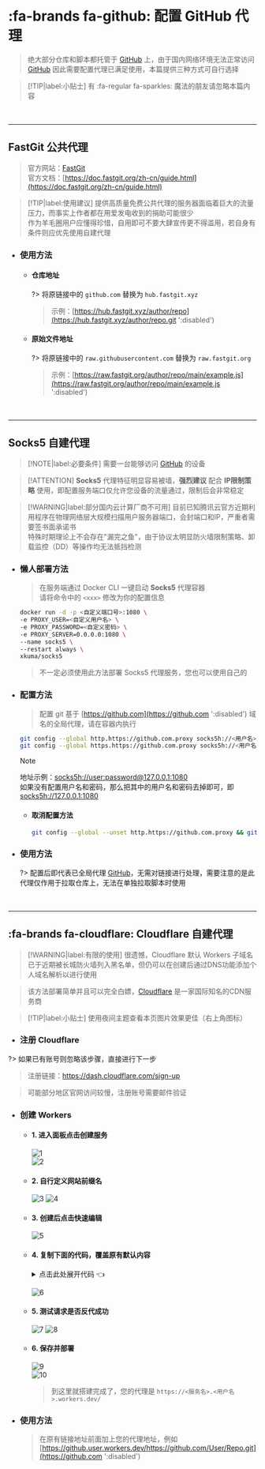# :fa-brands fa-github: 配置 GitHub 代理
> 绝大部分仓库和脚本都托管于 [GitHub](https://github.com) 上，由于国内网络环境无法正常访问 [GitHub](https://github.com ':disabled') 因此需要配置代理已满足使用，本篇提供三种方式可自行选择

> [!TIP|label:小贴士]
> 有 :fa-regular fa-sparkles: 魔法的朋友请忽略本篇内容

ㅤ

***

## FastGit 公共代理
> 官方网站：[FastGit](https://fastgit.org)\
> 官方文档：[https://doc.fastgit.org/zh-cn/guide.html](https://doc.fastgit.org/zh-cn/guide.html)

> [!TIP|label:使用建议]
> 提供高质量免费公共代理的服务器面临着巨大的流量压力，而事实上作者都在用爱发电收到的捐助可能很少\
> 作为羊毛圈用户应懂得珍惜，自用即可不要大肆宣传更不得滥用，若自身有条件则应优先使用自建代理

- ### 使用方法 <!-- {docsify-ignore} -->

    - #### 仓库地址

        ?> 将原链接中的 `github.com` 替换为 `hub.fastgit.xyz`

        > 示例：[https://hub.fastgit.xyz/author/repo](https://hub.fastgit.xyz/author/repo.git ':disabled')

    - #### 原始文件地址

        ?> 将原链接中的 `raw.githubusercontent.com` 替换为 `raw.fastgit.org`

        > 示例：[https://raw.fastgit.org/author/repo/main/example.js](https://raw.fastgit.org/author/repo/main/example.js ':disabled')

ㅤ

***

## Socks5 自建代理

> [!NOTE|label:必要条件]
> 需要一台能够访问 [GitHub](https://github.com) 的设备

> [!ATTENTION]
> **Socks5** 代理特征明显容易被墙，**强烈建议** 配合 **IP限制策略** 使用，即配置服务端口仅允许您设备的流量通过，限制后会非常稳定

> [!WARNING|label:部分国内云计算厂商不可用]
> 目前已知腾讯云官方近期利用程序在物理网络层大规模扫描用户服务器端口，会封端口和IP，严重者需要签书面承诺书\
> 特殊时期理论上不会存在"漏完之鱼"，由于协议太明显防火墙限制策略、卸载监控（DD）等操作均无法抵挡检测

- ### 懒人部署方法 <!-- {docsify-ignore} -->

    > 在服务端通过 Docker CLI 一键启动 **Socks5** 代理容器\
    > 请将命令中的 `<xxx>` 修改为你的配置信息

    ```bash
    docker run -d -p <自定义端口号>:1080 \
    -e PROXY_USER=<自定义用户名> \
    -e PROXY_PASSWORD=<自定义密码> \
    -e PROXY_SERVER=0.0.0.0:1080 \
    --name socks5 \
    --restart always \
    xkuma/socks5
    ```
    > 不一定必须使用此方法部署 Socks5 代理服务，您也可以使用自己的

- ### 配置方法 <!-- {docsify-ignore} -->

    > 配置 git 基于 [https://github.com](https://github.com ':disabled') 域名的全局代理，请在容器内执行

    ```bash
    git config --global http.https://github.com.proxy socks5h://<用户名>:<密码>@<地址>:<端口>
    git config --global https.https://github.com.proxy socks5h://<用户名>:<密码>@<地址>:<端口>
    ```
    > [!NOTE]
    > 地址示例：[socks5h://user:password@127.0.0.1:1080](http://127.0.0.1:1080 ':disabled')\
    > 如果没有配置用户名和密码，那么把其中的用户名和密码去掉即可，即 [socks5h://127.0.0.1:1080](http://127.0.0.1:1080 ':disabled')

    - #### 取消配置方法

        ```bash
        git config --global --unset http.https://github.com.proxy && git config --global --unset https.https://github.com.proxy
        ```

- ### 使用方法 <!-- {docsify-ignore} -->

    ?> 配置后即代表已全局代理 [GitHub](https://github.com ':disabled')，无需对链接进行处理，需要注意的是此代理仅作用于拉取仓库上，无法在单独拉取脚本时使用

ㅤ

***

## :fa-brands fa-cloudflare: Cloudflare 自建代理

> [!WARNING|label:有限的使用]
> 很遗憾，Cloudflare 默认 Workers 子域名已于近期被长城防火墙列入黑名单，但仍可以在创建后通过DNS功能添加个人域名解析以进行使用

> 该方法部署简单并且可以完全白嫖，[Cloudflare](https://www.cloudflare.com/zh-cn) 是一家国际知名的CDN服务商

> [!TIP|label:小贴士]
> 使用夜间主题查看本页图片效果更佳（右上角图标）

- ### 注册 Cloudflare <!-- {docsify-ignore} -->

?> 如果已有账号则忽略该步骤，直接进行下一步

> 注册链接：https://dash.cloudflare.com/sign-up

> 可能部分地区官网访问较慢，注册账号需要邮件验证

- ### 创建 Workers <!-- {docsify-ignore} -->

    - #### 1. 进入面板点击创建服务 <!-- {docsify-ignore} -->

        ![1](../img/proxy/1.png)\
        ![2](../img/proxy/2.png ':size=1050x450')

    - #### 2. 自行定义网站前缀名 <!-- {docsify-ignore} -->

        ![3](../img/proxy/3.jpeg ':size=1050x450')
        ![4](../img/proxy/4.png ':size=1050x150')

    - #### 3. 创建后点击快速编辑 <!-- {docsify-ignore} -->

        ![5](../img/proxy/5.png ':size=1050x450')

    - #### 4. 复制下面的代码，覆盖原有默认内容 <!-- {docsify-ignore} -->

        <div style='color: var(--themeColor);'>
        <details>

        <summary>点击此处展开代码 👈</summary>

        ```javascript
        'use strict'
        
        /**
         * static files (404.html, sw.js, conf.js)
         */
        const ASSET_URL = 'https://github.com/'
        // 前缀，如果自定义路由为example.com/gh/*，将PREFIX改为 '/gh/'，注意，少一个杠都会错！
        const PREFIX = '/'
        const Config = {
            jsdelivr: 0,
            cnpmjs: 0
        }
        
        /** @type {RequestInit} */
        const PREFLIGHT_INIT = {
            status: 204,
            headers: new Headers({
                'access-control-allow-origin': '*',
                'access-control-allow-methods': 'GET,POST,PUT,PATCH,TRACE,DELETE,HEAD,OPTIONS',
                'access-control-max-age': '1728000',
            }),
        }
        
        const exp1 = /^(?:https?:\/\/)?github\.com\/.+?\/.+?\/(?:releases|archive)\/.*$/i
        const exp2 = /^(?:https?:\/\/)?github\.com\/.+?\/.+?\/(?:blob|raw)\/.*$/i
        const exp3 = /^(?:https?:\/\/)?github\.com\/.+?\/.+?\/(?:info|git-).*$/i
        const exp4 = /^(?:https?:\/\/)?raw\.(?:githubusercontent|github)\.com\/.+?\/.+?\/.+?\/.+$/i
        const exp5 = /^(?:https?:\/\/)?gist\.(?:githubusercontent|github)\.com\/.+?\/.+?\/.+$/i
        
        /**
         * @param {any} body
         * @param {number} status
         * @param {Object<string, string>} headers
         */
        function makeRes(body, status = 200, headers = {}) {
            headers['access-control-allow-origin'] = '*'
            return new Response(body, {status, headers})
        }
        
        /**
         * @param {string} urlStr
         */
        function newUrl(urlStr) {
            try {
                return new URL(urlStr)
            } catch (err) {
                return null
            }
        }
        
        addEventListener('fetch', e => {
            const ret = fetchHandler(e)
                .catch(err => makeRes('cfworker error:\n' + err.stack, 502))
            e.respondWith(ret)
        })
        
        function checkUrl(u) {
            for (let i of [exp1, exp2, exp3, exp4, exp5, ]) {
                if (u.search(i) === 0) {
                    return true
                }
            }
            return false
        }
        
        /**
         * @param {FetchEvent} e
         */
        async function fetchHandler(e) {
            const req = e.request
            const urlStr = req.url
            const urlObj = new URL(urlStr)
            let path = urlObj.searchParams.get('q')
            if (path) {
                return Response.redirect('https://' + urlObj.host + PREFIX + path, 301)
            }
            // cfworker 会把路径中的 `//` 合并成 `/`
            path = urlObj.href.substr(urlObj.origin.length + PREFIX.length).replace(/^https?:\/+/, 'https://')
            if (path.search(exp1) === 0 || path.search(exp5) === 0 || !Config.cnpmjs && (path.search(exp3) === 0 || path.search(exp4) === 0)) {
                return httpHandler(req, path)
            } else if (path.search(exp2) === 0) {
                if (Config.jsdelivr) {
                    const newUrl = path.replace('/blob/', '@').replace(/^(?:https?:\/\/)?github\.com/, 'https://cdn.jsdelivr.net/gh')
                    return Response.redirect(newUrl, 302)
                } else {
                    path = path.replace('/blob/', '/raw/')
                    return httpHandler(req, path)
                }
            } else if (path.search(exp3) === 0) {
                const newUrl = path.replace(/^(?:https?:\/\/)?github\.com/, 'https://github.com.cnpmjs.org')
                return Response.redirect(newUrl, 302)
            } else if (path.search(exp4) === 0) {
                const newUrl = path.replace(/(?<=com\/.+?\/.+?)\/(.+?\/)/, '@$1').replace(/^(?:https?:\/\/)?raw\.(?:githubusercontent|github)\.com/, 'https://cdn.jsdelivr.net/gh')
                return Response.redirect(newUrl, 302)
            } else {
                return fetch(ASSET_URL + path)
            }
        }
        
        /**
         * @param {Request} req
         * @param {string} pathname
         */
        function httpHandler(req, pathname) {
            const reqHdrRaw = req.headers
        
            // preflight
            if (req.method === 'OPTIONS' &&
                reqHdrRaw.has('access-control-request-headers')
            ) {
                return new Response(null, PREFLIGHT_INIT)
            }
        
            const reqHdrNew = new Headers(reqHdrRaw)
        
            let urlStr = pathname
            if (urlStr.startsWith('github')) {
                urlStr = 'https://' + urlStr
            }
            const urlObj = newUrl(urlStr)
        
            /** @type {RequestInit} */
            const reqInit = {
                method: req.method,
                headers: reqHdrNew,
                redirect: 'manual',
                body: req.body
            }
            return proxy(urlObj, reqInit)
        }
        
        /**
         *
         * @param {URL} urlObj
         * @param {RequestInit} reqInit
         */
        async function proxy(urlObj, reqInit) {
            const res = await fetch(urlObj.href, reqInit)
            const resHdrOld = res.headers
            const resHdrNew = new Headers(resHdrOld)
        
            const status = res.status
        
            if (resHdrNew.has('location')) {
                let _location = resHdrNew.get('location')
                if (checkUrl(_location))
                    resHdrNew.set('location', PREFIX + _location)
                else {
                    reqInit.redirect = 'follow'
                    return proxy(newUrl(_location), reqInit)
                }
            }
            resHdrNew.set('access-control-expose-headers', '*')
            resHdrNew.set('access-control-allow-origin', '*')
        
            resHdrNew.delete('content-security-policy')
            resHdrNew.delete('content-security-policy-report-only')
            resHdrNew.delete('clear-site-data')
        
            return new Response(res.body, {
                status,
                headers: resHdrNew,
            })
        }
        ```

        </details>
        </div>

        ![6](../img/proxy/6.png ':size=1050x450')

    - #### 5. 测试请求是否反代成功 <!-- {docsify-ignore} -->

        ![7](../img/proxy/7.png ':size=1050x450')
        ![8](../img/proxy/8.png ':size=1050x450')

    - #### 6. 保存并部署 <!-- {docsify-ignore} -->

        ![9](../img/proxy/9.png)\
        ![10](../img/proxy/10.png)

        > 到这里就搭建完成了，您的代理是 `https://<服务名>.<用户名>.workers.dev/`

- ### 使用方法 <!-- {docsify-ignore} -->

    > 在原有链接地址前面加上您的代理地址，例如 [https://github.user.workers.dev/https://github.com/User/Repo.git](https://github.com ':disabled')
